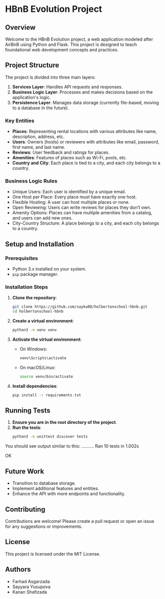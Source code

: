 # HBnB Evolution Project

## Overview

Welcome to the HBnB Evolution project, a web application modeled after AirBnB using Python and Flask. This project is designed to teach foundational web development concepts and practices.

## Project Structure

The project is divided into three main layers:

1. **Services Layer**: Handles API requests and responses.
2. **Business Logic Layer**: Processes and makes decisions based on the application's logic.
3. **Persistence Layer**: Manages data storage (currently file-based, moving to a database in the future).

### Key Entities

- **Places**: Representing rental locations with various attributes like name, description, address, etc.
- **Users**: Owners (hosts) or reviewers with attributes like email, password, first name, and last name.
- **Reviews**: User feedback and ratings for places.
- **Amenities**: Features of places such as Wi-Fi, pools, etc.
- **Country and City**: Each place is tied to a city, and each city belongs to a country.

### Business Logic Rules

- Unique Users: Each user is identified by a unique email.
- One Host per Place: Every place must have exactly one host.
- Flexible Hosting: A user can host multiple places or none.
- Open Reviewing: Users can write reviews for places they don’t own.
- Amenity Options: Places can have multiple amenities from a catalog, and users can add new ones.
- City-Country Structure: A place belongs to a city, and each city belongs to a country.

## Setup and Installation

### Prerequisites

- Python 3.x installed on your system.
- `pip` package manager.

### Installation Steps

1. **Clone the repository**:
    ```bash
    git clone https://github.com/sayka88/holbertonschool-hbnb.git
    cd holbertonschool-hbnb
    ```

2. **Create a virtual environment**:
    ```bash
    python3 -m venv venv
    ```

3. **Activate the virtual environment**:
    - On Windows:
      ```bash
      venv\Scripts\activate
      ```
    - On macOS/Linux:
      ```bash
      source venv/bin/activate
      ```

4. **Install dependencies**:
    ```bash
    pip install -r requirements.txt
    ```

## Running Tests

1. **Ensure you are in the root directory of the project**.
2. **Run the tests**:
    ```bash
    python3 -m unittest discover tests
    ```

You should see output similar to this:
..........
Ran 10 tests in 1.002s

OK


## Future Work

- Transition to database storage.
- Implement additional features and entities.
- Enhance the API with more endpoints and functionality.

## Contributing

Contributions are welcome! Please create a pull request or open an issue for any suggestions or improvements.

## License

This project is licensed under the MIT License.

## Authors

- Farhad Asgarzada
- Sayyara Yusupova
- Kanan Shafizada
